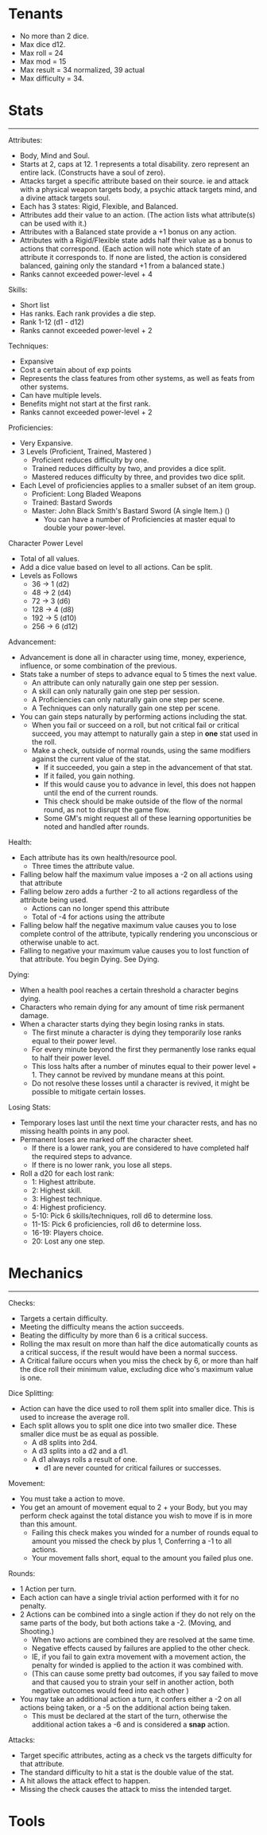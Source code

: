 # Tenants

* No more than 2 dice. 
* Max dice d12. 
* Max roll = 24
* Max mod = 15
* Max result = 34 normalized, 39 actual
* Max difficulty = 34.

# Stats
---
Attributes:
* Body, Mind and Soul.
* Starts at 2, caps at 12. 1 represents a total disability. zero represent an entire lack. (Constructs have a soul of zero). 
* Attacks target a specific attribute based on their source. ie and attack with a physical weapon targets body, a psychic attack targets mind, and a divine attack targets soul.
* Each has 3 states: Rigid, Flexible, and Balanced. 
* Attributes add their value to an action. (The action lists what attribute(s) can be used with it.)
* Attributes with a Balanced state provide a +1 bonus on any action.
* Attributes with a Rigid/Flexible state adds half their value as a bonus to actions that correspond. (Each action will
note which state of an attribute it corresponds to. If none are listed, the action is considered balanced, gaining only the 
standard +1 from a balanced state.)
* Ranks cannot exceeded power-level + 4

Skills:
* Short list
* Has ranks. Each rank provides a die step. 
* Rank 1-12 (d1 - d12)
* Ranks cannot exceeded power-level + 2

Techniques:
* Expansive
* Cost a certain about of exp points
* Represents the class features from other systems, as well as feats from other systems.
* Can have multiple levels. 
* Benefits might not start at the first rank.
* Ranks cannot exceeded power-level + 2


Proficiencies:
* Very Expansive.
* 3 Levels (Proficient, Trained, Mastered )
  * Proficient reduces difficulty by one.
  * Trained reduces difficulty by two, and provides a dice split.
  * Mastered reduces difficulty by three, and provides two dice split.
* Each Level of proficiencies applies to a smaller subset of an item group.
  * Proficient: Long Bladed Weapons
  * Trained: Bastard Swords
  * Master: John Black Smith's Bastard Sword (A single Item.) ()
    * You can have a number of Proficiencies at master equal to double your power-level.
  
Character Power Level
* Total of all values.
* Add a dice value based on level to all actions. Can be split. 
* Levels as Follows
    * 36 ->  1 (d2)
    * 48 ->  2 (d4)
    * 72 ->  3 (d6)
    * 128 -> 4 (d8)
    * 192 -> 5 (d10)
    * 256 -> 6 (d12)


Advancement:
* Advancement is done all in character using time, money, experience, influence, or some combination of the previous.
* Stats take a number of steps to advance equal to 5 times the next value.
  * An attribute can only naturally gain one step per session. 
  * A skill can only naturally gain one step per session.
  * A Proficiencies can only naturally gain one step per scene.
  * A Techniques can only naturally gain one step per scene.
* You can gain steps naturally by performing actions including the stat. 
  * When you fail or succeed on a roll, but not critical fail or critical succeed, you may attempt to naturally gain a step in **one** stat used in the roll.  
  * Make a check, outside of normal rounds, using the same modifiers against the current value of the stat. 
     * If it succeeded, you gain a step in the advancement of that stat.
     * If it failed, you gain nothing.
     * If this would cause you to advance in level, this does not happen until the end of the current rounds.  
     * This check should be make outside of the flow of the normal round, as not to disrupt the game flow. 
     * Some GM's might request all of these learning opportunities be noted and handled after rounds.


Health:
* Each attribute has its own health/resource pool.
  * Three times the attribute value.
* Falling below half the maximum value imposes a -2 on all actions using that attribute
* Falling below zero adds a further -2 to all actions regardless of the attribute being used. 
    * Actions can no longer spend this attribute
    * Total of -4 for actions using the attribute
* Falling below half the negative maximum value causes you to lose complete control of the attribute, typically rendering you unconscious or otherwise unable to act.
* Falling to negative your maximum value causes you to lost function of that attribute. You begin Dying. See Dying.

Dying:
* When a health pool reaches a certain threshold a character begins dying. 
* Characters who remain dying for any amount of time risk permanent damage.
* When a character starts dying they begin losing ranks in stats.
    * The first minute a character is dying they temporarily lose ranks equal to their power level.
    * For every minute beyond the first they permanently lose ranks equal to half their power level.
    * This loss halts after a number of minutes equal to their power level + 1. They cannot be revived by mundane means at this point.
    * Do not resolve these losses until a character is revived, it might be possible to mitigate certain losses. 
    
Losing Stats:
* Temporary loses last until the next time your character rests, and has no missing health points in any pool.
* Permanent loses are marked off the character sheet. 
    * If there is a lower rank, you are considered to have completed half the required steps to advance.
    * If there is no lower rank, you lose all steps.
* Roll a d20 for each lost rank:
    * 1: Highest attribute.
    * 2: Highest skill.
    * 3: Highest technique.
    * 4: Highest proficiency.
    * 5-10: Pick 6 skills/techniques, roll d6 to determine loss.
    * 11-15: Pick 6 proficiencies, roll d6 to determine loss.
    * 16-19: Players choice.
    * 20: Lost any one step. 
    
# Mechanics
---
Checks:
* Targets a certain difficulty.
* Meeting the difficulty means the action succeeds.
* Beating the difficulty by more than 6 is a critical success.
* Rolling the max result on more than half the dice automatically counts as a critical success, if the result would have been a normal success.
* A Critical failure occurs when you miss the check by 6, or more than half the dice roll their minimum value, excluding dice who's maximum value is one.   

Dice Splitting:
* Action can have the dice used to roll them split into smaller dice. This is used to increase the average roll.
* Each split allows you to split one dice into two smaller dice. These smaller dice must be as equal as possible.
    * A d8 splits into 2d4.
    * A d3 splits into a d2 and a d1.
    * A d1 always rolls a result of one. 
        * d1 are never counted for critical failures or successes.
    


Movement:
* You must take a action to move. 
* You get an amount of movement equal to 2 + your Body, but you may perform check against the total distance you wish to move if is in more than this amount.
  * Failing this check makes you winded for a number of rounds equal to amount you missed the check by plus 1, Conferring a -1 to all actions. 
  * Your movement falls short, equal to the amount you failed plus one. 

Rounds:
* 1 Action per turn.
* Each action can have a single trivial action performed with it for no penalty.
* 2 Actions can be combined into a single action if they do not rely on the same parts of the body, but both actions take a -2. (Moving, and Shooting.)
  * When two actions are combined they are resolved at the same time. 
  * Negative effects caused by failures are applied to the other check.
  * IE, if you fail to gain extra movement with a movement action, the penalty for winded is applied to the action it was combined with. 
  * (This can cause some pretty bad outcomes, if you say failed to move and that caused you to strain your self in another action, both negative outcomes would feed into each other )
* You may take an additional action a turn, it confers either a -2 on all actions being taken, or a -5 on the additional action being taken.
    * This must be declared at the start of the turn, otherwise the additional action takes a -6 and is considered a **snap** action.
    
Attacks:
* Target specific attributes, acting as a check vs the targets difficulty for that attribute. 
* The standard difficulty to hit a stat is the double value of the stat.
* A hit allows the attack effect to happen.
* Missing the check causes the attack to miss the intended target. 


# Tools
